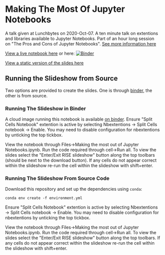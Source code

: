 # Making The Most Of Jupyter Notebooks

A talk given at Lunchbytes on 2020-Oct-07. A ten minute talk on extentions and libraries available to Jupyter Notebooks. Part of an hour long session on "The Pros and Cons of Jupyter Notebooks". [See more information here](https://rse.shef.ac.uk/events/lunchbytes-2020-10-07.html)

[View a live notebook here](https://hub.gke2.mybinder.org/user/coolmule0-makin-pyter-notebooks-gp5obs8v/notebooks/Making%20the%20most%20out%20of%20Jupyter%20Notebooks.ipynb) or here: [![Binder](https://mybinder.org/badge_logo.svg)](https://mybinder.org/v2/gh/coolmule0/Making-the-most-of-jupyter-notebooks/master)

[View a static version of the slides here](https://coolmule0.github.io/talks/JupyterNotebooks/Making_the_most_out_of_Jupyter_Notebooks.html)

## Running the Slideshow from Source

Two options are provided to create the slides. One is through [binder](https://mybinder.org/), the other is from source.

### Running The Slideshow in Binder

A cloud image running this notebook is available [on binder](https://mybinder.org/v2/gh/coolmule0/Making-the-most-of-jupyter-notebooks/master). Ensure "Split Cells Notebook" extention is active by selecting Nbextentions -> Split Cells notebook -> Enable. You may need to disable configuration for nbextentions by unticking the top tickbox.

View the notebook through Files->Making the most out of Jupyter Notebooks.ipynb. Run the code required through cell->Run all. To view the slides select the "Enter/Exit RISE slideshow" button along the top toolbars (should be next to the download button). If any cells do not appear correct within the slideshow re-run the cell within the slideshow with shift+enter.

### Running The Slideshow From Source Code

Download this repository and set up the dependencies using `conda`: 

`conda env create -f environment.yml`

Ensure "Split Cells Notebook" extention is active by selecting Nbextentions -> Split Cells notebook -> Enable. You may need to disable configuration for nbextentions by unticking the top tickbox.

View the notebook through Files->Making the most out of Jupyter Notebooks.ipynb. Run the code required through cell->Run all. To view the slides select the "Enter/Exit RISE slideshow" button along the top toolbars. If any cells do not appear correct within the slideshow re-run the cell within the slideshow with shift+enter.